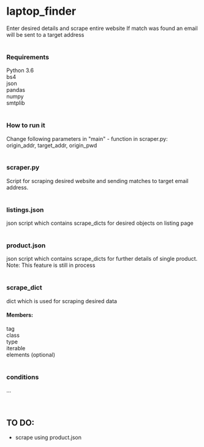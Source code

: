 # laptop_finder
Enter desired details and scrape entire website
If match was found an email will be sent to a target address
<br /><br />

### Requirements
Python 3.6
<br />
bs4
<br />
json
<br />
pandas
<br />
numpy
<br />
smtplib
<br /><br />

### How to run it
Change following parameters in "main" - function in scraper.py:
<br />
origin_addr, target_addr, origin_pwd
<br /><br />

### scraper.py
Script for scraping desired website and sending matches to target email address.
<br /><br />

### listings.json
json script which contains scrape_dicts for desired objects on listing page
<br /><br />

### product.json
json script which contains scrape_dicts for further details of single product.
<br />
Note: This feature is still in process
<br /><br />

### scrape_dict
dict which is used for scraping desired data
#### Members:
tag
<br />
class
<br />
type
<br />
iterable
<br />
elements (optional)
<br /><br />

### conditions
...
<br /><br /><br />

## TO DO:
- scrape using product.json
